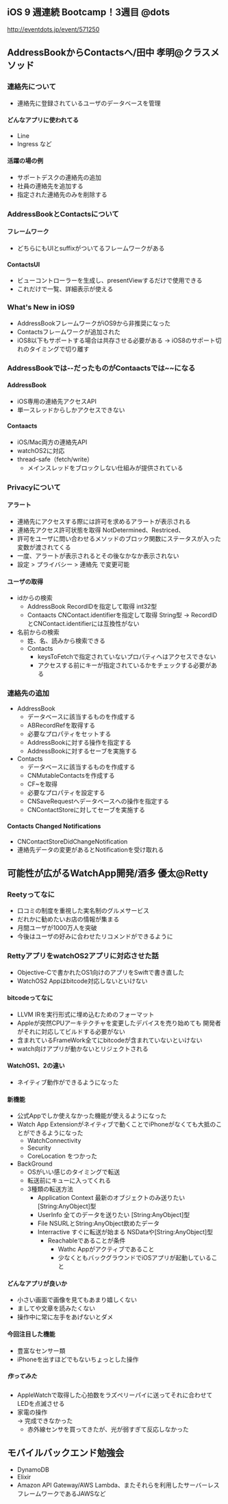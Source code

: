 iOS 9 週連続 Bootcamp！3週目 @dots
---
http://eventdots.jp/event/571250

## AddressBookからContactsへ/田中 孝明@クラスメソッド

### 連絡先について
* 連絡先に登録されているユーザのデータベースを管理

#### どんなアプリに使われてる
* Line  
* Ingress
など

#### 活躍の場の例
* サポートデスクの連絡先の追加
* 社員の連絡先を追加する
* 指定された連絡先のみを削除する

### AddressBookとContactsについて
#### フレームワーク
* どちらにもUIとsuffixがついてるフレームワークがある
#### ContactsUI
* ビューコントローラーを生成し、presentViewするだけで使用できる
* これだけで一覧、詳細表示が使える

### What's New in iOS9
* AddressBookフレームワークがiOS9から非推奨になった
* Contactsフレームワークが追加された
* iOS8以下もサポートする場合は共存させる必要がある
  -> iOS8のサポート切れのタイミングで切り離す

### AddressBookでは--だったものがContaactsでは~~になる
#### AddressBook
* iOS専用の連絡先アクセスAPI
* 単一スレッドからしかアクセスできない

#### Contaacts
* iOS/Mac両方の連絡先API
* watchOS2に対応
* thread-safe（fetch/write）
  * メインスレッドをブロックしない仕組みが提供されている

### Privacyについて
#### アラート
* 連絡先にアクセスする際には許可を求めるアラートが表示される
* 連絡先アクセス許可状態を取得
    NotDetermined、Restriced、
* 許可をユーザに問い合わせるメソッドのブロック関数にステータスが入った変数が渡されてくる
* 一度、アラートが表示されるとその後なかなか表示されない
* 設定 > プライバシー > 連絡先 で変更可能

#### ユーザの取得
* idからの検索
  * AddressBook
      RecordIDを指定して取得
        int32型
  * Contaacts
      CNContact.identifierを指定して取得
        String型
          -> RecordIDとCNContact.identifierには互換性がない
* 名前からの検索
  * 姓、名、読みから検索できる
  * Contacts
      * keysToFetchで指定されていないプロパティへはアクセスできない
      * アクセスする前にキーが指定されているかをチェックする必要がある

### 連絡先の追加
  * AddressBook
      * データベースに該当するものを作成する
      * ABRecordRefを取得する
      * 必要なプロパティをセットする
      * AddressBookに対する操作を指定する
      * AddressBookに対するセーブを実施する
  * Contacts
      * データベースに該当するものを作成する
      * CNMutableContactsを作成する
      * CF~を取得
      * 必要なプロパティを設定する
      * CNSaveRequestへデータベースへの操作を指定する
      * CNContactStoreに対してセーブを実施する
#### Contacts Changed Notifications
  * CNContactStoreDidChangeNotification
  * 連絡先データの変更があるとNotificationを受け取れる

## 可能性が広がるWatchApp開発/酒多 優太@Retty
### Reetyってなに
* 口コミの制度を重視した実名制のグルメサービス
* だれかに勧めたいお店の情報が集まる
* 月間ユーザが1000万人を突破
* 今後はユーザの好みに合わせたリコメンドができるように

### RettyアプリをwatchOS2アプリに対応させた話
* Objective-Cで書かれたOS1向けのアプリをSwiftで書き直した
* WatchOS2 Appはbitcode対応しないといけない
#### bitcodeってなに
* LLVM IRを実行形式に埋め込むためのフォーマット
* Appleが突然CPUアーキテクチャを変更したデバイスを売り始めても
開発者がそれに対応してビルドする必要がない
* 含まれているFrameWork全てにbitcodeが含まれていないといけない
* watch向けアプリが動かないとリジェクトされる

#### WatchOS1、2の違い
* ネイティブ動作ができるようになった
#### 新機能
* 公式Appでしか使えなかった機能が使えるようになった
* Watch App Extensionがネイティブで動くことでiPhoneがなくても大抵のことができるようになった
  * WatchConnectivity
  * Security
  * CoreLocation
  をつかった
* BackGround
  * OSがいい感じのタイミングで転送
  * 転送前にキューに入ってくれる
  * 3種類の転送方法
    * Application Context
      最新のオブジェクトのみ送りたい
      [String:AnyObject]型
    * UserInfo
      全てのデータを送りたい
      [String:AnyObject]型
    * File
      NSURLとString:AnyObject飲めたデータ
    * Interractive
      すぐに転送が始まる
      NSDataや[String:AnyObject]型
      * Reachableであることが条件
        * Wathc Appがアクティブであること
        * 少なくともバックグラウンドでiOSアプリが起動していること

#### どんなアプリが良いか
* 小さい画面で画像を見てもあまり嬉しくない
* ましてや文章を読みたくない
* 操作中に常に左手をあげないとダメ

#### 今回注目した機能
* 豊富なセンサー類
* iPhoneを出すほどでもないちょっとした操作
##### 作ってみた
  * AppleWatchで取得した心拍数をラズペリーパイに送ってそれに合わせてLEDを点滅させる
  * 家電の操作  
    -> 完成できなかった
    * 赤外線センサを買ってきたが、光が弱すぎて反応しなかった

## モバイルバックエンド勉強会
* DynamoDB
* Elixir
* Amazon API Gateway/AWS Lambda、またそれらを利用したサーバーレスフレームワークであるJAWSなど
